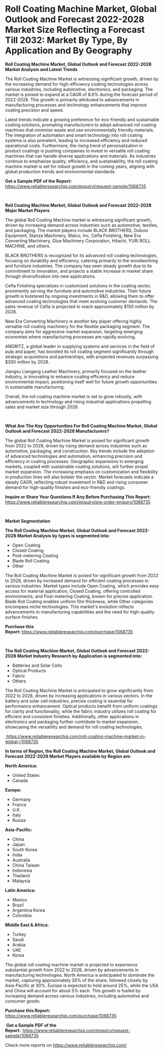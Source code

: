 <p><h1>Roll Coating Machine Market, Global Outlook and Forecast 2022-2028 Market Size Reflecting a Forecast Till 2032: Market By Type, By Application and By Geography</h1></p><p><strong>Roll Coating Machine Market, Global Outlook and Forecast 2022-2028 Market Analysis and Latest Trends</strong></p>
<p><p>The Roll Coating Machine Market is witnessing significant growth, driven by the increasing demand for high-efficiency coating technologies across various industries, including automotive, electronics, and packaging. The market is poised to expand at a CAGR of 8.6% during the forecast period of 2022-2028. This growth is primarily attributed to advancements in manufacturing processes and technology enhancements that improve coating precision and speed.</p><p>Latest trends indicate a growing preference for eco-friendly and sustainable coating solutions, prompting manufacturers to adopt advanced roll coating machines that minimize waste and use environmentally friendly materials. The integration of automation and smart technology into roll coating systems is also prevalent, leading to increased efficiency and reduced operational costs. Furthermore, the rising trend of personalization in product coatings is pushing companies to invest in versatile roll coating machines that can handle diverse applications and materials. As industries continue to emphasize quality, efficiency, and sustainability, the roll coating machine market is set for robust growth in the coming years, aligning with global production trends and environmental standards.</p></p>
<p><strong>Get a Sample PDF of the Report:&nbsp;</strong> <a href="https://www.reliableresearchiq.com/enquiry/request-sample/1068735?utm_campaign=3347&utm_medium=2&utm_source=Github&utm_content=ia&utm_term=21032025&utm_id=roll-coating-machine-market-global-outlook-and-forecast-2022-2028">https://www.reliableresearchiq.com/enquiry/request-sample/1068735</a></p>
<p>&nbsp;</p>
<p><strong>Roll Coating Machine Market, Global Outlook and Forecast 2022-2028 Major Market Players</strong></p>
<p><p>The global Roll Coating Machine market is witnessing significant growth, driven by increasing demand across industries such as automotive, textiles, and packaging. The market players include BLACK BROTHERS, Dubois Equipment, Stanza Machinery, Walco, Inc, Cefla Finishing, New Era Converting Machinery, Glue Machinery Corporation, Hitachi, YURI ROLL MACHINE, and others.</p><p>BLACK BROTHERS is recognized for its advanced roll coating technologies, focusing on durability and efficiency, catering primarily to the woodworking and furniture industries. The company has seen steady growth due to its commitment to innovation, and projects a stable increase in market share through diversification into new applications.</p><p>Cefla Finishing specializes in customized solutions in the coating sector, prominently serving the furniture and automotive industries. Their future growth is bolstered by ongoing investments in R&D, allowing them to offer advanced coating technologies that meet evolving customer demands. The sales revenue of Cefla is projected to reach approximately $150 million by 2028.</p><p>New Era Converting Machinery is another key player offering highly versatile roll coating machinery for the flexible packaging segment. The company aims for aggressive market expansion, targeting emerging economies where manufacturing processes are rapidly evolving.</p><p>ANDRITZ, a global leader in supplying systems and services in the field of pulp and paper, has boosted its roll coating segment significantly through strategic acquisitions and partnerships, with projected revenues surpassing $300 million by 2028.</p><p>Jiangsu Liangang Leather Machinery, primarily focused on the leather industry, is innovating to enhance coating efficiency and reduce environmental impact, positioning itself well for future growth opportunities in sustainable manufacturing.</p><p>Overall, the roll coating machine market is set to grow robustly, with advancements in technology and rising industrial applications propelling sales and market size through 2028.</p></p>
<p>&nbsp;</p>
<p><strong>What Are The Key Opportunities For Roll Coating Machine Market, Global Outlook and Forecast 2022-2028 Manufacturers?</strong></p>
<p><p>The global Roll Coating Machine Market is poised for significant growth from 2022 to 2028, driven by rising demand across industries such as automotive, packaging, and construction. Key trends include the adoption of advanced technologies and automation, enhancing precision and efficiency in coating processes. Geographic expansions in emerging markets, coupled with sustainable coating solutions, will further propel market expansion. The increasing emphasis on customization and flexibility in production lines will also bolster the sector. Market forecasts indicate a steady CAGR, reflecting robust investment in R&D and rising consumer demand for high-quality finishes and eco-friendly coatings.</p></p>
<p><strong>Inquire or Share Your Questions If Any Before Purchasing This Report:</strong> <a href="https://www.reliableresearchiq.com/enquiry/pre-order-enquiry/1068735?utm_campaign=3347&utm_medium=2&utm_source=Github&utm_content=ia&utm_term=21032025&utm_id=roll-coating-machine-market-global-outlook-and-forecast-2022-2028">https://www.reliableresearchiq.com/enquiry/pre-order-enquiry/1068735</a></p>
<p>&nbsp;</p>
<p><strong>Market Segmentation</strong></p>
<p><strong>The Roll Coating Machine Market, Global Outlook and Forecast 2022-2028 Market Analysis by types is segmented into:</strong></p>
<p><ul><li>Open Coating</li><li>Closed Coating</li><li>Post-metering Coating</li><li>Blade Roll Coating</li><li>Other</li></ul></p>
<p><p>The Roll Coating Machine Market is poised for significant growth from 2022 to 2028, driven by increased demand for efficient coating processes in various industries. Market types include Open Coating, which provides easy access for material application; Closed Coating, offering controlled environments; and Post-metering Coating, known for precise application. Blade Roll Coating enables uniform film thickness, while Other categories encompass niche technologies. This market's evolution reflects advancements in manufacturing capabilities and the need for high-quality surface finishes.</p></p>
<p><strong>Purchase this Report:&nbsp;</strong><a href="https://www.reliableresearchiq.com/purchase/1068735?utm_campaign=3347&utm_medium=2&utm_source=Github&utm_content=ia&utm_term=21032025&utm_id=roll-coating-machine-market-global-outlook-and-forecast-2022-2028">https://www.reliableresearchiq.com/purchase/1068735</a></p>
<p>&nbsp;</p>
<p><strong>The Roll Coating Machine Market, Global Outlook and Forecast 2022-2028 Market Industry Research by Application is segmented into:</strong></p>
<p><ul><li>Batteries and Solar Cells</li><li>Optical Products</li><li>Fabric</li><li>Others</li></ul></p>
<p><p>The Roll Coating Machine Market is anticipated to grow significantly from 2022 to 2028, driven by increasing applications in various sectors. In the battery and solar cell industries, precise coating is essential for performance enhancement. Optical products benefit from uniform coatings for clarity and functionality, while the fabric industry utilizes roll coating for efficient and consistent finishes. Additionally, other applications in electronics and packaging further contribute to market expansion, showcasing the versatility and demand for roll coating technologies.</p></p>
<p><a href="https://www.reliableresearchiq.com/roll-coating-machine-market-in-global-r1068735?utm_campaign=3347&utm_medium=2&utm_source=Github&utm_content=ia&utm_term=21032025&utm_id=roll-coating-machine-market-global-outlook-and-forecast-2022-2028">&nbsp;https://www.reliableresearchiq.com/roll-coating-machine-market-in-global-r1068735</a></p>
<p><strong>In terms of Region, the Roll Coating Machine Market, Global Outlook and Forecast 2022-2028 Market Players available by Region are:</strong></p>
<p>
    <p> <strong> North America: </strong>
        <ul>
            <li>United States</li>
            <li>Canada</li>
        </ul>
        </p> 
    <p> <strong> Europe: </strong>
        <ul>
            <li>Germany</li>
            <li>France</li>
            <li>U.K.</li>
            <li>Italy</li>
            <li>Russia</li>
        </ul>
        </p> 
    <p> <strong> Asia-Pacific: </strong>
        <ul>
            <li>China</li>
            <li>Japan</li>
            <li>South Korea</li>
            <li>India</li>
            <li>Australia</li>
            <li>China Taiwan</li>
            <li>Indonesia</li>
            <li>Thailand</li>
            <li>Malaysia</li>
        </ul>
        </p> 
    <p> <strong> Latin America: </strong>
        <ul>
            <li>Mexico</li>
            <li>Brazil</li>
            <li>Argentina Korea</li>
            <li>Colombia</li>
        </ul>
        </p> 
    <p> <strong> Middle East & Africa: </strong>
        <ul>
            <li>Turkey</li>
            <li>Saudi</li>
            <li>Arabia</li>
            <li>UAE</li>
            <li>Korea</li>
        </ul>
    </p>
    </p>
<p><p>The global roll coating machine market is projected to experience substantial growth from 2022 to 2028, driven by advancements in manufacturing technologies. North America is anticipated to dominate the market, capturing approximately 35% of the share, followed closely by Asia-Pacific at 30%. Europe is expected to hold around 25%, while the USA and China will account for about 5% each. This growth is fueled by increasing demand across various industries, including automotive and consumer goods.</p></p>
<p><strong>Purchase this Report: </strong><a href="https://www.reliableresearchiq.com/purchase/1068735?utm_campaign=3347&utm_medium=2&utm_source=Github&utm_content=ia&utm_term=21032025&utm_id=roll-coating-machine-market-global-outlook-and-forecast-2022-2028">https://www.reliableresearchiq.com/purchase/1068735</a></p>
<p>&nbsp;<strong>Get a Sample PDF of the Report:&nbsp;&nbsp;</strong><a href="https://www.reliableresearchiq.com/enquiry/request-sample/1068735?utm_campaign=3347&utm_medium=2&utm_source=Github&utm_content=ia&utm_term=21032025&utm_id=roll-coating-machine-market-global-outlook-and-forecast-2022-2028">https://www.reliableresearchiq.com/enquiry/request-sample/1068735</a></p>
<p><strong></strong></p>
<p>Check more reports on <a href="https://www.reliableresearchiq.com/?utm_campaign=3347&utm_medium=2&utm_source=Github&utm_content=ia&utm_term=21032025&utm_id=roll-coating-machine-market-global-outlook-and-forecast-2022-2028">https://www.reliableresearchiq.com/</a></p>